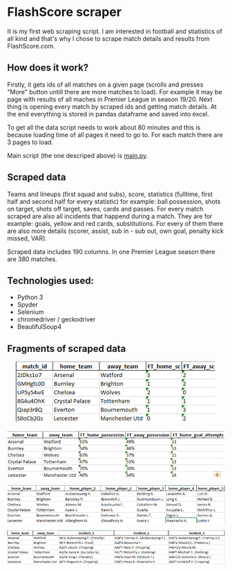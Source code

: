 # FlashScore scraper

It is my first web scraping script. I am interested in football and stiatistics of all kind and that's why I chose to scrape match details and results from FlashScore.com.

## How does it work?
Firstly, it gets ids of all matches on a given page (scrolls and presses "More" button untill there are more matches to load). For example it may be page with results of all maches in Premier League in season 19/20.
Next thing is opening every match by scraped ids and getting match details.
At the end everything is stored in pandas dataframe and saved into excel.

To get all the data script needs to work about 80 minutes and this is because loading time of all pages it need to go to. For each match there are 3 pages to load.

Main script (the one descriped above) is [main.py](../master/main.py).

## Scraped data
Teams and lineups (first squad and subs), score, statistics (fulltime, first half and second half for every statistic) for example: ball possession, shots on target, shots off target, saves, cards and passes.
For every match scraped are also all incidents that happend during a match. They are for example: goals, yellow and red cards, substitutions. For every of them there are also more details (scorer, assist, sub in - sub out, own goal, penalty kick missed, VAR).

Scraped data includes 190 columns. In one Premier League season there are 380 matches.

## Technologies used:
- Python 3
- Spyder
- Selenium
- chromedriver / geckodriver
- BeautifulSoup4

## Fragments of scraped data

<p align="center">
<img src="img/part1.png"/>
</p>
<p align="center">
<img src="img/part2.png"/>
</p>
<p align="center">
<img src="img/part3.png"/>
</p>
<p align="center">
<img src="img/part4.png"/>
</p>
